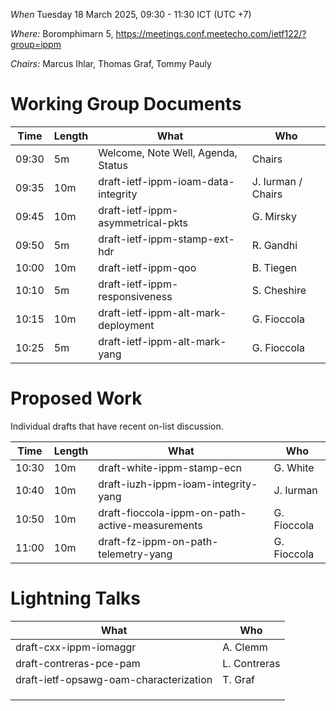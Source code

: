 *When*   Tuesday 18 March 2025, 09:30 - 11:30 ICT (UTC +7)

*Where:*  Boromphimarn 5, https://meetings.conf.meetecho.com/ietf122/?group=ippm

*Chairs:* Marcus Ihlar, Thomas Graf, Tommy Pauly

# Working Group Documents

| Time    | Length | What                                        | Who          |
|---------|--------|---------------------------------------------|--------------|
| 09:30   | 5m     | Welcome, Note Well, Agenda, Status          | Chairs       |
| 09:35   | 10m    | draft-ietf-ippm-ioam-data-integrity         | J. Iurman / Chairs  |
| 09:45   | 10m    | draft-ietf-ippm-asymmetrical-pkts           | G. Mirsky    |
| 09:50   | 5m     | draft-ietf-ippm-stamp-ext-hdr               | R. Gandhi    |
| 10:00   | 10m    | draft-ietf-ippm-qoo                         | B. Tiegen    |
| 10:10   | 5m     | draft-ietf-ippm-responsiveness              | S. Cheshire  |
| 10:15   | 10m    | draft-ietf-ippm-alt-mark-deployment         | G. Fioccola  |
| 10:25   | 5m     | draft-ietf-ippm-alt-mark-yang               | G. Fioccola  |

# Proposed Work

Individual drafts that have recent on-list discussion.

| Time    | Length | What                                        | Who          |
|---------|--------|---------------------------------------------|--------------|
| 10:30   | 10m    | draft-white-ippm-stamp-ecn               	 | G. White     |
| 10:40   | 10m    | draft-iuzh-ippm-ioam-integrity-yang         | J. Iurman    |
| 10:50   | 10m    | draft-fioccola-ippm-on-path-active-measurements | G. Fioccola |
| 11:00   | 10m    | draft-fz-ippm-on-path-telemetry-yang        | G. Fioccola  |

# Lightning Talks

| What                                            | Who          |
|-------------------------------------------------|--------------|
| draft-cxx-ippm-iomaggr                          | A. Clemm     |
| draft-contreras-pce-pam                         | L. Contreras |
| draft-ietf-opsawg-oam-characterization          | T. Graf      |
|                                                 |              |
|                                                 |              |
|                                                 |              |
